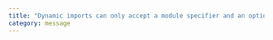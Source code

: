 ```yaml
---
title: "Dynamic imports can only accept a module specifier and an optional set of attributes as arguments"
category: message
---
```

